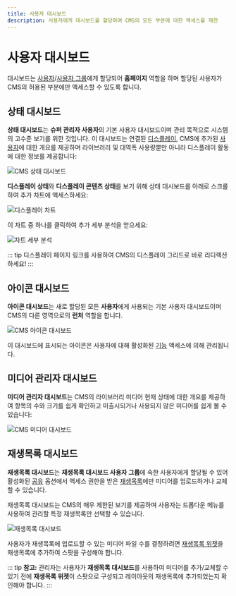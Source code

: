 ```yaml
---
title: 사용자 대시보드
description: 사용자에게 대시보드를 할당하여 CMS의 모든 부분에 대한 액세스를 제한
---
```


# 사용자 대시보드

대시보드는 [사용자](administration.html)/[사용자 그룹](groups.html)에게 할당되어 **홈페이지** 역할을 하며 할당된 사용자가 CMS의 허용된 부분에만 액세스할 수 있도록 합니다.

## 상태 대시보드

**상태 대시보드**는 **슈퍼 관리자 사용자**의 기본 사용자 대시보드이며 관리 목적으로 시스템의 고수준 보기를 위한 것입니다. 이 대시보드는 연결된 [디스플레이](/displays), CMS에 추가된 [사용자](administration.html)에 대한 개요를 제공하며 라이브러리 및 대역폭 사용량뿐만 아니라 디스플레이 활동에 대한 정보를 제공합니다:

![CMS 상태 대시보드](/img/v4_users_status_dashboard.png)

**디스플레이 상태**와 **디스플레이 콘텐츠 상태**를 보기 위해 상태 대시보드를 아래로 스크롤하여 추가 차트에 액세스하세요:

![디스플레이 차트](/img/v4_users_status_dashboard_charts.png)

이 차트 중 하나를 클릭하여 추가 세부 분석을 얻으세요:

![차트 세부 분석](/img/v4_users_status_dashboard_breakdown.png)

::: tip
디스플레이 페이지 링크를 사용하여 CMS의 디스플레이 그리드로 바로 리디렉션하세요!
:::

## 아이콘 대시보드

**아이콘 대시보드**는 새로 할당된 모든 **사용자**에게 사용되는 기본 사용자 대시보드이며 CMS의 다른 영역으로의 **런처** 역할을 합니다.

![CMS 아이콘 대시보드](/img/v4_users_icon_dashboard.png)

이 대시보드에 표시되는 아이콘은 사용자에 대해 활성화된 [기능](features-and-sharing.html) 액세스에 의해 관리됩니다.

## 미디어 관리자 대시보드

**미디어 관리자 대시보드**는 CMS의 라이브러리 미디어 현재 상태에 대한 개요를 제공하여 항목의 수와 크기를 쉽게 확인하고 미출시되거나 사용되지 않은 미디어를 쉽게 볼 수 있습니다:

![CMS 미디어 대시보드](/img/v4_users_media_dashboard.png)

## 재생목록 대시보드

**재생목록 대시보드**는 **재생목록 대시보드 사용자 그룹**에 속한 사용자에게 할당될 수 있어 활성화된 [공유](features-and-sharing.html) 옵션에서 액세스 권한을 받은 [재생목록](/media/playlists)에만 미디어를 업로드하거나 교체할 수 있습니다.

재생목록 대시보드는 CMS의 매우 제한된 보기를 제공하며 사용자는 드롭다운 메뉴를 사용하여 관리할 특정 재생목록만 선택할 수 있습니다.

![재생목록 대시보드](/img/v4_users_playlist_dashboard.png)

사용자가 재생목록에 업로드할 수 있는 미디어 파일 수를 결정하려면 [재생목록 위젯](/media/widgets/playlist)을 재생목록에 추가하여 스팟을 구성해야 합니다.

::: tip
**참고:** 관리자는 사용자가 **재생목록 대시보드**를 사용하여 미디어를 추가/교체할 수 있기 전에 **재생목록 위젯**이 스팟으로 구성되고 레이아웃의 재생목록에 추가되었는지 확인해야 합니다.
::: 